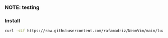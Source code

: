### NOTE: testing

### Install

```sh
curl -sLf https://raw.githubusercontent.com/rafamadriz/NeonVim/main/lua/utils/install.sh | bash
```
